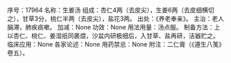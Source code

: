 序号：17964
名称：生姜汤
组成：杏仁4两（去皮尖），生姜6两（去皮细横切之），甘草3分，桃仁半两（去皮尖），盐花3两。
出处：《养老奉亲》。
主治：老人膈滞，肺疾痰嗽。
加减：None
功效：None
用法用量：汤点服。
制备方法：上以杏仁、桃仁、姜湿纸同裹煨，沙盆内研极细后，入甘草、盐再研，洁器贮之。
临床应用：None
各家论述：None
用药禁忌：None
附注：二仁膏（《遵生八笺》卷五）。
